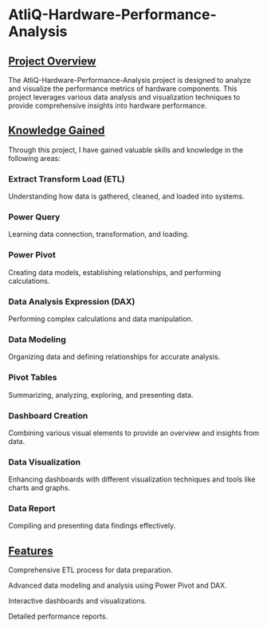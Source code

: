 # AtliQ-Hardware-Performance-Analysis
## <ins> Project Overview </ins>
The AtliQ-Hardware-Performance-Analysis project is designed to analyze and visualize the performance metrics of hardware components. This project leverages various data analysis and visualization techniques to provide comprehensive insights into hardware performance.

## <ins> Knowledge Gained </ins>
Through this project, I have gained valuable skills and knowledge in the following areas:

### Extract Transform Load (ETL)

Understanding how data is gathered, cleaned, and loaded into systems.

### Power Query

Learning data connection, transformation, and loading.

### Power Pivot

Creating data models, establishing relationships, and performing calculations.

### Data Analysis Expression (DAX)

Performing complex calculations and data manipulation.

### Data Modeling

Organizing data and defining relationships for accurate analysis.

### Pivot Tables

Summarizing, analyzing, exploring, and presenting data.

### Dashboard Creation

Combining various visual elements to provide an overview and insights from data.

### Data Visualization

Enhancing dashboards with different visualization techniques and tools like charts and graphs.

### Data Report

Compiling and presenting data findings effectively.

## <ins> Features </ins>
Comprehensive ETL process for data preparation.

Advanced data modeling and analysis using Power Pivot and DAX.

Interactive dashboards and visualizations.

Detailed performance reports.

